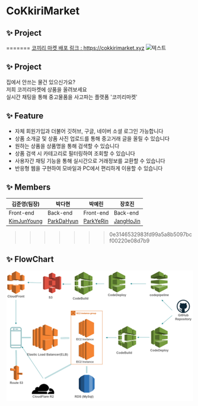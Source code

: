 # CoKkiriMarket
## ✨ Project
=======
<a href="https://cokkirimarket.xyz"> 코끼리 마켓 배포 링크 : https://cokkirimarket.xyz</a>
![텍스트](https://imagedelivery.net/BOKuAiJyROlMLXwCcBYMqQ/f5ab4698-2d26-40ed-17d8-b2e00f57dc00/public)
## ✨ Project
집에서 안쓰는 물건 있으신가요?  
저희 코끼리마켓에 상품을 올려보세요  
실시간 채팅을 통해 중고물품을 사고파는 플랫폼 '코끼리마켓'
## ✨ Feature
- 자체 회원가입과 더불어 깃허브, 구글, 네이버 소셜 로그인 가능합니다
- 상품 소개글 및 상품 사진 업로드를 통해 중고거래 글을 올릴 수 있습니다
- 원하는 상품을 상품명을 통해 검색할 수 있습니다
- 상품 검색 시 카테고리로 필터링하여 조회할 수 있습니다
- 사용자간 채팅 기능을 통해 실시간으로 거래정보를 교환할 수 있습니다 
- 반응형 웹을 구현하여 모바일과 PC에서 편리하게 이용할 수 있습니다
## ✨ Members
|김준영(팀장)|박다현|박예린|장호진|
---|---|---|---
|Front-end|Back-end|Front-end|Back-end|
|<a href="https://github.com/candymask0712">KimJunYoung</a>|<a href="https://github.com/dahyeon11">ParkDaHyun</a>|<a href="https://github.com/candymask0712">ParkYeRin</a>|<a href="https://github.com/candymask0712">JangHoJin</a>|
>>>>>>> 0e3146532983fd99a5a8b5097bcf00220e08d7b9
## ✨ FlowChart
![플로우차트](https://github.com/codestates/CoKkiriMarket/blob/9b9247baf4845fabedeb596c2e4508e32b6a8f43/readme/Untitled%20Diagram.drawio%20(2).png)

